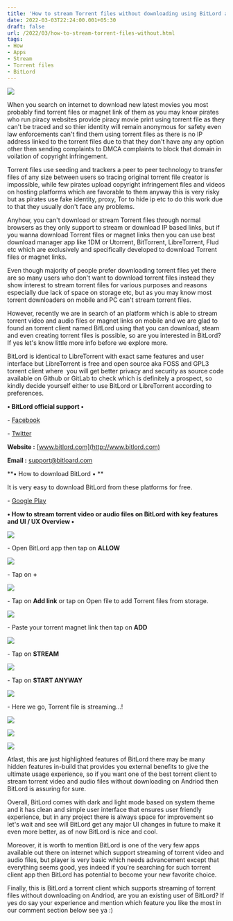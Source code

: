 ```yaml
---
title: 'How to stream Torrent files without downloading using BitLord app.'
date: 2022-03-03T22:24:00.001+05:30
draft: false
url: /2022/03/how-to-stream-torrent-files-without.html
tags: 
- How
- Apps
- Stream
- Torrent files
- BitLord
---
```


 [![](https://lh3.googleusercontent.com/-Me0C9Rpfc0Q/YiDy2xxXCVI/AAAAAAAAJco/leocX_MEeKUHpi3yzitww9_EBLFTpGqLACNcBGAsYHQ/s1600/1646326488732978-0.png)](https://lh3.googleusercontent.com/-Me0C9Rpfc0Q/YiDy2xxXCVI/AAAAAAAAJco/leocX_MEeKUHpi3yzitww9_EBLFTpGqLACNcBGAsYHQ/s1600/1646326488732978-0.png) 

  

When you search on internet to download new latest movies you most probably find torrent files or magnet link of them as you may know pirates who run piracy websites provide piracy movie print using torrent file as they can't be traced and so thier identity will remain anonymous for safety even law enforcements can't find them using torrent files as there is no IP address linked to the torrent files due to that they don't have any any option other then sending complaints to DMCA complaints to block that domain in voilation of copyright infringement.

  

Torrent files use seeding and trackers a peer to peer technology to transfer files of any size between users so tracing original torrent file creator is impossible, while few pirates upload copyright infringement files and videos on hosting platforms which are favorable to them anyway this is very risky but as pirates use fake identity, proxy, Tor to hide ip etc to do this work due to that they usually don't face any problems.

  

Anyhow, you can't download or stream Torrent files through normal browsers as they only support to stream or download IP based links, but if you wanna download Torrent files or magnet links then you can use best download manager app like 1DM or Utorrent, BitTorrent, LibreTorrent, Flud etc which are exclusively and specifically developed to download Torrent files or magnet links.

  

Even though majority of people prefer downloading torrent files yet there are so many users who don't want to download torrent files instead they show interest to stream torrent files for various purposes and reasons especially due lack of space on storage etc, but as you may know most torrent downloaders on mobile and PC can't stream torrent files.

  

However, recently we are in search of an platform which is able to stream torrent video and audio files or magnet links on mobile and we are glad to found an torrent client named BitLord using that you can download, steam and even creating torrent files is possible, so are you interested in BitLord? If yes let's know little more info before we explore more.

  

BitLord is identical to LibreTorrent with exact same features and user interface but LibreTorrent is free and open source aka FOSS and GPL3 torrent client where  you will get better privacy and security as source code available on Github or GitLab to check which is definitely a prospect, so kindly decide yourself either to use BitLord or LibreTorrent according to preferences.

  

**• BitLord official support •**

\- [Facebook](https://www.facebook.com/BitLord)

\- [Twitter](https://twitter.com/bitlordapp)

**Website :** [www.bitlord.com](http://www.bitlord.com)

**Email :** [support@bitloard.com](mailto:support@bitloard.com)

  

**• How to download BitLord • **

It is very easy to download BitLord from these platforms for free.

  

\- [Google Play](https://play.google.com/store/apps/details?id=com.houseoflife.bitlord)

  

**• How to stream torrent video or audio files on BitLord with key features and UI / UX Overview •**

 **[![](https://lh3.googleusercontent.com/-01ukWVYu3OU/YiDy2GTVo8I/AAAAAAAAJck/rxtiKCeZBcIeM77Xz8jLphBh7drDxeehQCNcBGAsYHQ/s1600/1646326484012236-1.png)](https://lh3.googleusercontent.com/-01ukWVYu3OU/YiDy2GTVo8I/AAAAAAAAJck/rxtiKCeZBcIeM77Xz8jLphBh7drDxeehQCNcBGAsYHQ/s1600/1646326484012236-1.png)** 

\- Open BitLord app then tap on **ALLOW**

 **[![](https://lh3.googleusercontent.com/-RGkhAs-zYNw/YiDy05fDpAI/AAAAAAAAJcg/geK516jipXwmgPSIFKNXwXiFkBfCTMw5ACNcBGAsYHQ/s1600/1646326480193819-2.png)](https://lh3.googleusercontent.com/-RGkhAs-zYNw/YiDy05fDpAI/AAAAAAAAJcg/geK516jipXwmgPSIFKNXwXiFkBfCTMw5ACNcBGAsYHQ/s1600/1646326480193819-2.png)** 

\- Tap on **+**

 **[![](https://lh3.googleusercontent.com/-OOn8SkiN458/YiDyz-fVcwI/AAAAAAAAJcc/ZhO57FFOVigvDTm-Z1N7MaO3sf1mBGI_ACNcBGAsYHQ/s1600/1646326476934309-3.png)](https://lh3.googleusercontent.com/-OOn8SkiN458/YiDyz-fVcwI/AAAAAAAAJcc/ZhO57FFOVigvDTm-Z1N7MaO3sf1mBGI_ACNcBGAsYHQ/s1600/1646326476934309-3.png)** 

\- Tap on **Add link** or tap on Open file to add Torrent files from storage.

 **[![](https://lh3.googleusercontent.com/-5Xlll-2g0nY/YiDyzCItWiI/AAAAAAAAJcY/RXJuJaWvd1cFhJBQvPkmK8A5uCZg6LmfQCNcBGAsYHQ/s1600/1646326473582586-4.png)](https://lh3.googleusercontent.com/-5Xlll-2g0nY/YiDyzCItWiI/AAAAAAAAJcY/RXJuJaWvd1cFhJBQvPkmK8A5uCZg6LmfQCNcBGAsYHQ/s1600/1646326473582586-4.png)** 

\- Paste your torrent magnet link then tap on **ADD**

 **[![](https://lh3.googleusercontent.com/-FQVopii4jEs/YiDyyfAGIeI/AAAAAAAAJcU/meIqJy5MT_UAX2TtqOI8HfQRSN9ZS8GPACNcBGAsYHQ/s1600/1646326469910696-5.png)](https://lh3.googleusercontent.com/-FQVopii4jEs/YiDyyfAGIeI/AAAAAAAAJcU/meIqJy5MT_UAX2TtqOI8HfQRSN9ZS8GPACNcBGAsYHQ/s1600/1646326469910696-5.png)** 

\- Tap on **STREAM**

 **[![](https://lh3.googleusercontent.com/-tRgLDEyEFkA/YiDyxU5s0SI/AAAAAAAAJcQ/3kh_2sWXhYQ0_2_v2T-qSx4jIClUZdhHQCNcBGAsYHQ/s1600/1646326465831473-6.png)](https://lh3.googleusercontent.com/-tRgLDEyEFkA/YiDyxU5s0SI/AAAAAAAAJcQ/3kh_2sWXhYQ0_2_v2T-qSx4jIClUZdhHQCNcBGAsYHQ/s1600/1646326465831473-6.png)** 

\- Tap on **START ANYWAY**

 **[![](https://lh3.googleusercontent.com/-F5EC2HlKWn0/YiDywdWPjLI/AAAAAAAAJcM/z_COz--bXSYi6y6uLoVIf4gcgPM3stU5ACNcBGAsYHQ/s1600/1646326462300513-7.png)](https://lh3.googleusercontent.com/-F5EC2HlKWn0/YiDywdWPjLI/AAAAAAAAJcM/z_COz--bXSYi6y6uLoVIf4gcgPM3stU5ACNcBGAsYHQ/s1600/1646326462300513-7.png)** 

\- Here we go, Torrent file is streaming...!

  

 [![](https://lh3.googleusercontent.com/-fpCf73m__5c/YiDyvUhQ7cI/AAAAAAAAJcI/aX1HgrOMuFgAVE6yuxUAtjlymQFLRMcowCNcBGAsYHQ/s1600/1646326458456445-8.png)](https://lh3.googleusercontent.com/-fpCf73m__5c/YiDyvUhQ7cI/AAAAAAAAJcI/aX1HgrOMuFgAVE6yuxUAtjlymQFLRMcowCNcBGAsYHQ/s1600/1646326458456445-8.png) 

  

 [![](https://lh3.googleusercontent.com/-akUKuePwkzE/YiDyuvTxzgI/AAAAAAAAJcE/8uVJfxMgqVwXZjtZ2Nt73MNrxU3olomWgCNcBGAsYHQ/s1600/1646326455076681-9.png)](https://lh3.googleusercontent.com/-akUKuePwkzE/YiDyuvTxzgI/AAAAAAAAJcE/8uVJfxMgqVwXZjtZ2Nt73MNrxU3olomWgCNcBGAsYHQ/s1600/1646326455076681-9.png) 

  

 [![](https://lh3.googleusercontent.com/-32dCSNlJAGM/YiDytjRNkII/AAAAAAAAJcA/jvyqp_MHXNoViMDcB57ppdJf2vBjxHGKQCNcBGAsYHQ/s1600/1646326451210618-10.png)](https://lh3.googleusercontent.com/-32dCSNlJAGM/YiDytjRNkII/AAAAAAAAJcA/jvyqp_MHXNoViMDcB57ppdJf2vBjxHGKQCNcBGAsYHQ/s1600/1646326451210618-10.png) 

  

Atlast, this are just highlighted features of BitLord there may be many hidden features in-build that provides you external benefits to give the ultimate usage experience, so if you want one of the best torrent client to stream torrent video and audio files without downloading on Andriod then BitLord is assuring for sure.

  

Overall, BitLord comes with dark and light mode based on system theme and it has clean and simple user interface that ensures user friendly experience, but in any project there is always space for improvement so let's wait and see will BitLord get any major UI changes in future to make it even more better, as of now BitLord is nice and cool.

  

Moreover, it is worth to mention BitLord is one of the very few apps available out there on internet which support streaming of torrent video and audio files, but player is very basic which needs advancement except that everything seems good, yes indeed if you're searching for such torrent client app then BitLord has potential to become your new favorite choice.

  

Finally, this is BitLord a torrent client which supports streaming of torrent files without downloading on Andriod, are you an existing user of BitLord? If yes do say your experience and mention which feature you like the most in our comment section below see ya :)